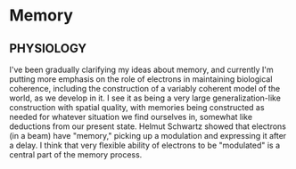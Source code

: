 # Memory

## PHYSIOLOGY
I've been gradually clarifying my ideas about memory, and currently I'm putting more emphasis on the role of electrons in maintaining biological coherence, including the construction of a variably coherent model of the world, as we develop in it. I see it as being a very large generalization-like construction with spatial quality, with memories being constructed as needed for whatever situation we find ourselves in, somewhat like deductions from our present state. Helmut Schwartz showed that electrons (in a beam) have "memory," picking up a modulation and expressing it after a delay. I think that very flexible ability of electrons to be "modulated" is a central part of the memory process.
